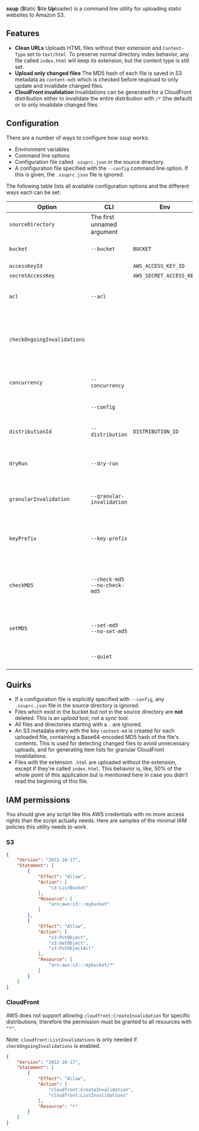 **ssup** (**S**tatic **S**ite **Up**loader) is a command line utility for uploading static websites to Amazon S3.

## Features

* **Clean URLs** Uploads HTML files without their extension and `Content-Type` set to `text/html`. To preserve normal directory index behavior, any file called `index.html` will keep its extension, but the content type is still set.
* **Upload only changed files** The MD5 hash of each file is saved in S3 metadata as `content-md5` which is checked before reupload to only update and invalidate changed files.
* **CloudFront invalidation** Invalidations can be generated for a CloudFront distribution either to invalidate the entire distribution with `/*` (the default) or to only invalidate changed files.

## Configuration

There are a number of ways to configure how *ssup* works:
* Environment variables
* Command line options
* Configuration file called `.ssuprc.json` in the source directory.
* A configuration file specified with the `--config` command line option. If this is given, the `.ssuprc.json` file is ignored.

The following table lists all available configuration options and the different ways each can be set:

Option | CLI | Env | Description
-- | --- | --- | ---
`sourceDirectory` | The first unnamed argument | &nbsp; | **(Required)** The base directory to upload from.
`bucket` | `--bucket` | `BUCKET` | **(Required)** Amazon S3 bucket to upload to.
`accessKeyId` | &nbsp; | `AWS_ACCESS_KEY_ID` |AWS access key ID
`secretAccessKey` | &nbsp; | `AWS_SECRET_ACCESS_KEY` | AWS access secret
`acl` | `--acl` | | ACL to set on each uploaded object. Defaults to `public-read`.
`checkOngoingInvalidations` | &nbsp; | | Do not upload changed files if the CloudFront distribution has ongoing invalidations. Experimental. Defaults to `false`.
`concurrency` | `--concurrency` | | Max number of files to upload simultaneously. Defaults to `5`.
 &nbsp; | `--config` | | Path to a JSON file to load options from.
`distributionId` | `--distribution` | `DISTRIBUTION_ID` | CloudFront distribution ID to create invalidations in.
`dryRun` | `--dry-run` | | Do everything normally, just don't actually upload anything.
`granularInvalidation` | `--granular-invalidation` | | Create invalidations for individual changed files. Normally the entire distribution is invalidated with `/*`.
`keyPrefix` | `--key-prefix` | | Prefix for S3 object keys. A trailing slash is always added to the CLI option if one is not given.
`checkMD5` | `--check-md5`<br>`--no-check-md5` | | Check for changed files based on the `content-md5` metadata header. Don't disable this if you're using `granularInvalidation`. Defaults to `true`.
`setMD5` | `--set-md5`<br>`--no-set-md5` | | Set the `content-md5` metadata entry for uploaded files. Defaults to `true`.
&nbsp; | `--quiet` | | Suppress informational messages.

## Quirks

* If a configuration file is explicitly specified with `--config`, any `.ssuprc.json` file in the source directory is ignored.
* Files which exist in the bucket but not in the source directory are **not** deleted. This is an *upload* tool, not a *sync* tool.
* All files and directories starting with a `.` are ignored.
* An S3 metadata entry with the key `content-md` is created for each uploaded file, containing a Base64-encoded MD5 hash of the file's contents. This is used for detecting changed files to avoid unnecessary uploads, and for generating item lists for granular CloudFront invalidations.
* Files with the extension `.html` are uploaded without the extension, except if they're called `index.html`. This behavior is, like, 50% of the whole point of this application but is mentioned here in case you didn't read the beginning of this file.

## IAM permissions

You should give any script like this AWS credentials with no more access rights than the script actually needs. Here are samples of the minimal IAM policies this utility needs to work.

### S3

```JSON
{
    "Version": "2012-10-17",
    "Statement": [
        {
            "Effect": "Allow",
            "Action": [
                "s3:ListBucket"
            ],
            "Resource": [
                "arn:aws:s3:::mybucket"
            ]
        },
        {
            "Effect": "Allow",
            "Action": [
                "s3:PutObject",
                "s3:GetObject",
                "s3:PutObjectAcl"
            ],
            "Resource": [
                "arn:aws:s3:::mybucket/*"
            ]
        }
    ]
}
```

### CloudFront

AWS does not support allowing `cloudfront:CreateInvalidation` for specific distributions, therefore the permission must be granted to all resources with `"*"`.

Note: `cloudfront:ListInvalidations` is only needed if `checkOngoingInvalidations` is enabled.

```JSON
{
    "Version": "2012-10-17",
    "Statement": [
        {
            "Effect": "Allow",
            "Action": [
                "cloudfront:CreateInvalidation",
                "cloudfront:ListInvalidations"
            ],
            "Resource": "*"
        }
    ]
}
```
